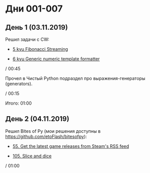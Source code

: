 # Дни 001-007

## День 1 (03.11.2019)

Решил задачи с CW:

* [5 kyu Fibonacci Streaming](https://www.codewars.com/kata/55695bc4f75bbaea5100016b)

* [6 kyu Generic numeric template formatter](https://www.codewars.com/kata/59901fb5917839fe41000029)

/ 00:45

Прочел в Чистый Python подраздел про выражения-генераторы (generators).

/ 00:15

Итого: 01:00

## День 2 (04.11.2019)

Решил Bites of Py (мои решения доступны в https://github.com/etoFlash/bitesofpy):

* [55. Get the latest game releases from Steam's RSS feed](https://codechalleng.es/bites/55/)

* [105. Slice and dice](https://codechalleng.es/bites/105/)

/ 01:00
